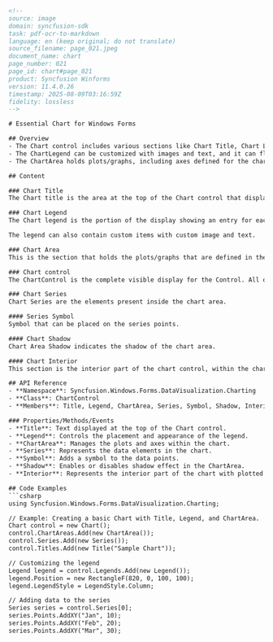```html
<!-- 
source: image
domain: syncfusion-sdk
task: pdf-ocr-to-markdown
language: en (keep original; do not translate)
source_filename: page_021.jpeg
document_name: chart
page_number: 021
page_id: chart#page_021
product: Syncfusion Winforms
version: 11.4.0.26
timestamp: 2025-08-09T03:16:59Z
fidelity: lossless
-->

# Essential Chart for Windows Forms

## Overview
- The Chart control includes various sections like Chart Title, Chart Legend, Chart Area, and Chart Control, which help in visualizing and presenting data effectively.
- The ChartLegend can be customized with images and text, and it can float to any position within the Chart control.
- The ChartArea holds plots/graphs, including axes defined for the chart.

## Content

### Chart Title
The Chart title is the area at the top of the Chart control that displays the text of the ChartControl.

### Chart Legend
The Chart legend is the portion of the display showing an entry for each of the data series added to the ChartControl. The Chart legend is positioned in line within the ChartControl (but outside the ChartArea) by default. However, if the chart legend is set to floating mode, the Chart legend can be positioned any where inside the Chart control.

The legend can also contain custom items with custom image and text.

### Chart Area
This is the section that holds the plots/graphs that are defined in the Chart. The Chart Area also includes the Chart axes that are defined. A primary X axis and primary Y axis are defined by default.

### Chart control
The ChartControl is the complete visible display for the Control. All other sections will be inside the ChartControl.

### Chart Series
Chart Series are the elements present inside the chart area.

#### Series Symbol
Symbol that can be placed on the series points.

#### Chart Shadow
Chart Area Shadow indicates the shadow of the chart area.

#### Chart Interior
This section is the interior part of the chart control, within the chart area, which contains the data points plotted against X-axis and Y-axis.

## API Reference
- **Namespace**: Syncfusion.Windows.Forms.DataVisualization.Charting
- **Class**: ChartControl
- **Members**: Title, Legend, ChartArea, Series, Symbol, Shadow, Interior

### Properties/Methods/Events
- **Title**: Text displayed at the top of the Chart control.
- **Legend**: Controls the placement and appearance of the legend.
- **ChartArea**: Manages the plots and axes within the chart.
- **Series**: Represents the data elements in the chart.
- **Symbol**: Adds a symbol to the data points.
- **Shadow**: Enables or disables shadow effect in the ChartArea.
- **Interior**: Represents the interior part of the chart with plotted data.

## Code Examples
```csharp
using Syncfusion.Windows.Forms.DataVisualization.Charting;

// Example: Creating a basic Chart with Title, Legend, and ChartArea.
Chart control = new Chart();
control.ChartAreas.Add(new ChartArea());
control.Series.Add(new Series());
control.Titles.Add(new Title("Sample Chart"));

// Customizing the legend
Legend legend = control.Legends.Add(new Legend());
legend.Position = new RectangleF(820, 0, 100, 100);
legend.LegendStyle = LegendStyle.Column;

// Adding data to the series
Series series = control.Series[0];
series.Points.AddXY("Jan", 10);
series.Points.AddXY("Feb", 20);
series.Points.AddXY("Mar", 30);
```

<!-- tags: [chart, winforms, chart control, title, legend, chart area, series, symbol, shadow, interior, windows forms, chart components] keywords: [charttitle, chartlegend, chartarea, chartcontrol, chartseries, series symbol, chart shadow, chart interior, data visualization, chart customization, series points, legend style, chart areas, primary axes] -->
```